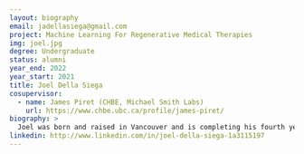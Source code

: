 ```yaml
---
layout: biography
email: jadellasiega@gmail.com
project: Machine Learning For Regenerative Medical Therapies
img: joel.jpg
degree: Undergraduate
status: alumni
year_end: 2022
year_start: 2021
title: Joel Della Siega
cosupervisor:
  - name: James Piret (CHBE, Michael Smith Labs)
    url: https://www.chbe.ubc.ca/profile/james-piret/
biography: >
  Joel was born and raised in Vancouver and is completing his fourth year of a Chemical and Biological Engineering undergrad. He has past experience with regenerative medicine research with the Piret Group. He is most interested in the applications of machine learning to aid the development of regenerative medical therapies. He has a background as a varsity athlete at UBC and as a national-level high jumper. He spends his spare time coaching high jump, playing sports, and tutoring.
linkedin: http://www.linkedin.com/in/joel-della-siega-1a3115197
---
```

